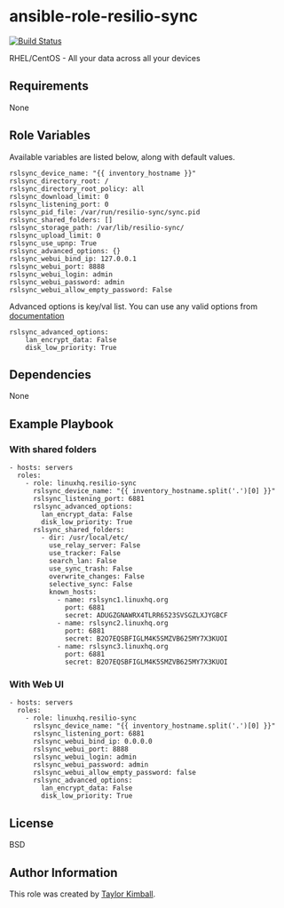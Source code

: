 # ansible-role-resilio-sync

[![Build Status](https://travis-ci.org/linuxhq/ansible-role-resilio-sync.svg?branch=master)](https://travis-ci.org/linuxhq/ansible-role-resilio-sync)

RHEL/CentOS - All your data across all your devices

## Requirements

None

## Role Variables

Available variables are listed below, along with default values.

    rslsync_device_name: "{{ inventory_hostname }}"
    rslsync_directory_root: /
    rslsync_directory_root_policy: all
    rslsync_download_limit: 0
    rslsync_listening_port: 0
    rslsync_pid_file: /var/run/resilio-sync/sync.pid
    rslsync_shared_folders: []
    rslsync_storage_path: /var/lib/resilio-sync/
    rslsync_upload_limit: 0
    rslsync_use_upnp: True
    rslsync_advanced_options: {}
    rslsync_webui_bind_ip: 127.0.0.1
    rslsync_webui_port: 8888
    rslsync_webui_login: admin
    rslsync_webui_password: admin
    rslsync_webui_allow_empty_password: False

Advanced options is key/val list. You can use any valid options from [documentation](https://help.resilio.com/hc/en-us/articles/207371636-Power-user-preferences)

    rslsync_advanced_options:
        lan_encrypt_data: False
        disk_low_priority: True

## Dependencies

None

## Example Playbook

### With shared folders
    - hosts: servers
      roles:
        - role: linuxhq.resilio-sync
          rslsync_device_name: "{{ inventory_hostname.split('.')[0] }}"
          rslsync_listening_port: 6881
          rslsync_advanced_options:
            lan_encrypt_data: False
            disk_low_priority: True
          rslsync_shared_folders:
            - dir: /usr/local/etc/
              use_relay_server: False
              use_tracker: False
              search_lan: False
              use_sync_trash: False
              overwrite_changes: False
              selective_sync: False
              known_hosts:
                - name: rslsync1.linuxhq.org
                  port: 6881
                  secret: ADUGZGNAWRX4TLRR6523SVSGZLXJYGBCF
                - name: rslsync2.linuxhq.org
                  port: 6881
                  secret: B2O7EQSBFIGLM4K5SMZVB625MY7X3KUOI
                - name: rslsync3.linuxhq.org
                  port: 6881
                  secret: B2O7EQSBFIGLM4K5SMZVB625MY7X3KUOI
                  
### With Web UI
    - hosts: servers
      roles:
        - role: linuxhq.resilio-sync
          rslsync_device_name: "{{ inventory_hostname.split('.')[0] }}"
          rslsync_listening_port: 6881
          rslsync_webui_bind_ip: 0.0.0.0
          rslsync_webui_port: 8888
          rslsync_webui_login: admin
          rslsync_webui_password: admin
          rslsync_webui_allow_empty_password: false
          rslsync_advanced_options:
            lan_encrypt_data: False
            disk_low_priority: True

## License

BSD

## Author Information

This role was created by [Taylor Kimball](http://www.linuxhq.org).
